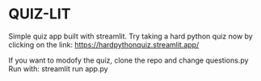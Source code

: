 # QUIZ-LIT

Simple quiz app built with streamlit.
Try taking a hard python quiz now by clicking on the link: https://hardpythonquiz.streamlit.app/

If you want to modofy the quiz, clone the repo and change questions.py
Run with: streamlit run app.py
